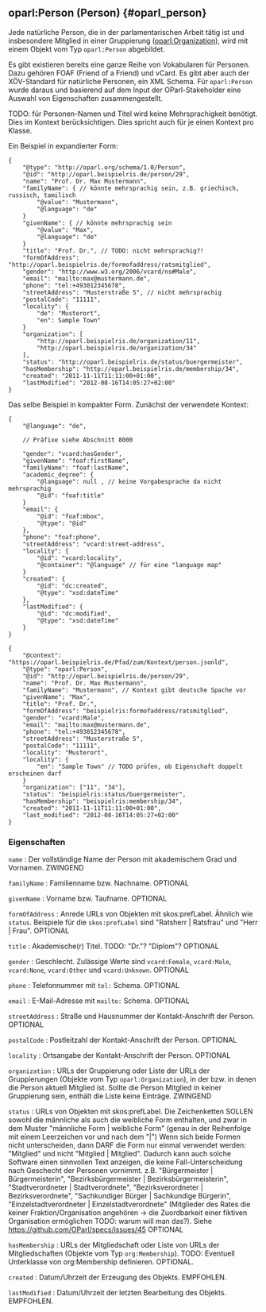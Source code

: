 oparl:Person (Person)  {#oparl_person}
--------------------

Jede natürliche Person, die in der parlamentarischen Arbeit tätig ist
und insbesondere Mitglied in einer Gruppierung ([oparl:Organization](#oparl_organization)),
wird mit einem Objekt vom Typ `oparl:Person` abgebildet.

Es gibt existieren bereits eine ganze Reihe von Vokabularen für Personen. Dazu gehören FOAF (Friend of a Friend) und vCard. Es gibt aber auch der XÖV-Standard für natürliche Personen, ein XML Schema. Für `oparl:Person` wurde daraus
und basierend auf dem Input der OParl-Stakeholder eine Auswahl von Eigenschaften zusammengestellt.

TODO: für Personen-Namen und Titel wird keine Mehrsprachigkeit benötigt. Dies im Kontext berücksichtigen. Dies spricht auch für je einen Kontext pro Klasse.

Ein Beispiel in expandierter Form:

~~~~~  {#person_ex1 .json}
{
    "@type": "http://oparl.org/schema/1.0/Person",
    "@id": "http://oparl.beispielris.de/person/29",
    "name": "Prof. Dr. Max Mustermann",
    "familyName": { // könnte mehrsprachig sein, z.B. griechisch, russisch, tamilisch 
        "@value": "Mustermann",
        "@language": "de"
    }
    "givenName": { // könnte mehrsprachig sein
        "@value": "Max",
        "@language": "de"
    }
    "title": "Prof. Dr.", // TODO: nicht mehrsprachig?!
    "formOfAddress": "http://oparl.beispielris.de/formofaddress/ratsmitglied",
    "gender": "http://www.w3.org/2006/vcard/ns#Male",
    "email": "mailto:max@mustermann.de",
    "phone": "tel:+493012345678",
    "streetAddress": "Musterstraße 5", // nicht mehrsprachig
    "postalCode": "11111",
    "locality": {
        "de": "Musterort",
        "en": Sample Town"
    }
    "organization": [
        "http://oparl.beispielris.de/organization/11",
        "http://oparl.beispielris.de/organization/34"
    ],
    "status": "http://oparl.beispielris.de/status/buergermeister",
    "hasMembership": "http://oparl.beispielris.de/membership/34",
    "created": "2011-11-11T11:11:00+01:00",
    "lastModified": "2012-08-16T14:05:27+02:00"
}
~~~~~

Das selbe Beispiel in kompakter Form. Zunächst der verwendete Kontext:

~~~~~  {#person_ex_context .json}
{
    "@language": "de",
    
    // Präfixe siehe Abschnitt 8000

    "gender": "vcard:hasGender",
    "givenName": "foaf:firstName",
    "familyName": "foaf:lastName",
    "academic_degree": {
        "@language": null , // keine Vorgabesprache da nicht mehrsprachig
        "@id": "foaf:title"
    }
    "email": {
        "@id": "foaf:mbox",
        "@type": "@id"
    },
    "phone": "foaf:phone",
    "streetAddress": "vcard:street-address",
    "locality": {
        "@id": "vcard:locality",
        "@container": "@language" // für eine "language map"
    }
    "created": {
        "@id": "dc:created",
        "@type": "xsd:dateTime"
    },
    "lastModified": {
        "@id": "dc:modified",
        "@type": "xsd:dateTime"
    }
}
~~~~~

~~~~~  {#person_ex2 .json}
{
    "@context": "https://oparl.beispielris.de/Pfad/zum/Kontext/person.jsonld",
    "@type": "oparl:Person",
    "@id": "http://oparl.beispielris.de/person/29",
    "name": "Prof. Dr. Max Mustermann",
    "familyName": "Mustermann", // Kontext gibt deutsche Spache vor
    "givenName": "Max",
    "title": "Prof. Dr.",
    "formOfAddress": "beispielris:formofaddress/ratsmitglied",
    "gender": "vcard:Male",
    "email": "mailto:max@mustermann.de",
    "phone": "tel:+493012345678",
    "streetAddress": "Musterstraße 5",
    "postalCode": "11111",
    "locality": "Musterort",
    "locality": {
        "en": "Sample Town" // TODO prüfen, ob Eigenschaft doppelt erscheinen darf
    }
    "organization": ["11", "34"],
    "status": "beispielris:status/buergermeister",
    "hasMembership": "beispielris:membership/34",
    "created": "2011-11-11T11:11:00+01:00",
    "last_modified": "2012-08-16T14:05:27+02:00"
}
~~~~~
### Eigenschaften ###

`name`
:   Der vollständige Name der Person mit akademischem Grad und Vornamen.
    ZWINGEND

`familyName`
:   Familienname bzw. Nachname.
    OPTIONAL

`givenName`
:   Vorname bzw. Taufname.
    OPTIONAL

`formOfAddress`
:   Anrede
    URLs von Objekten mit skos:prefLabel. Ähnlich wie `status`. Beispiele für die `skos:prefLabel` sind
    "Ratsherr | Ratsfrau" und "Herr | Frau".
    OPTIONAL

`title`
:   Akademische(r) Titel.
    TODO: "Dr."? "Diplom"?
    OPTIONAL

`gender`
:   Geschlecht. Zulässige Werte sind `vcard:Female`, `vcard:Male`, `vcard:None`, `vcard:Other` und `vcard:Unknown`.
    OPTIONAL

`phone`
:   Telefonnummer mit `tel:` Schema.
    OPTIONAL

`email`
:   E-Mail-Adresse mit `mailto:` Schema.
    OPTIONAL

`streetAddress`
:   Straße und Hausnummer der Kontakt-Anschrift der Person.
    OPTIONAL

`postalCode`
:   Postleitzahl der Kontakt-Anschrift der Person.
    OPTIONAL

`locality`
:   Ortsangabe der Kontakt-Anschrift der Person.
    OPTIONAL

`organization`
:   URLs der Gruppierung oder Liste der URLs der Gruppierungen (Objekte vom Typ `oparl:Organization`), in der
    bzw. in denen die Person aktuell Mitglied ist.
    Sollte die Person Mitglied in keiner Gruppierung sein,
    enthält die Liste keine Einträge.
    ZWINGEND
    
`status`
:   URLs von Objekten mit skos:prefLabel.
    Die Zeichenketten SOLLEN sowohl die männliche als auch die weibliche Form enthalten, und zwar in dem Muster
    "männliche Form | weibliche Form" (genau in der Reihenfolge mit einem Leerzeichen vor und nach dem "|")
    Wenn sich beide Formen nicht unterscheiden, dann DARF die Form nur einmal verwendet werden:
    "Mitglied" und nicht "Mitglied | Mitglied".
    Dadurch kann auch solche Software einen sinnvollen Text anzeigen, die keine Fall-Unterscheidung nach Geschecht
    der Personen vornimmt.
    z.B. "Bürgermeister | Bürgermeisterin",
    "Bezirksbürgermeister | Bezirksbürgermeisterin",
    "Stadtverordneter | Stadtverordnete",
    "Bezirksverordneter | Bezirksverordnete",
    "Sachkundiger Bürger | Sachkundige Bürgerin",
    "Einzelstadtverordneter | Einzelstadtverordnete" (Mitglieder des Rates die keiner Fraktion/Organisation
    angehören -> die Zuordbarkeit einer fiktiven Organisation ermöglichen TODO: warum will man das?).
    Siehe https://github.com/OParl/specs/issues/45
    OPTIONAL

`hasMembership`
:   URLs der Mitgliedschaft oder Liste von URLs der Mitgliedschaften (Objekte vom Typ `org:Membership`). TODO: Eventuell     Unterklasse von org:Membership definieren.
    OPTIONAL.

`created`
:   Datum/Uhrzeit der Erzeugung des Objekts.
    EMPFOHLEN.

`lastModified`
:   Datum/Uhrzeit der letzten Bearbeitung des Objekts.
    EMPFOHLEN.
